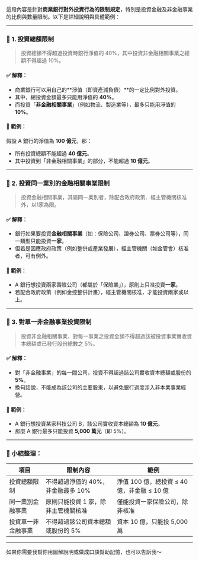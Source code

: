 這段內容是針對**商業銀行對外投資行為的限制規定**，特別是投資金融及非金融事業的比例與數量限制。以下是詳細說明與具體範例：

---

### 🔹 1. **投資總額限制**

> 投資總額不得超過投資時銀行淨值的 40%，其中投資非金融相關事業之總額不得超過 10%。

#### ✅ 解釋：
- 商業銀行可以用自己的**淨值（即資產減負債）**的一定比例對外投資。
- 其中，總投資金額最多只能用淨值的 **40%**。
- 而投資「**非金融相關事業**」（例如物流、製造業等），最多只能用淨值的 **10%**。

#### 📌 範例：
假設 A 銀行的淨值為 **100 億元**，那：
- 所有投資總額不能超過 **40 億元**。
- 其中投資到「非金融相關事業」的部分，不能超過 **10 億元**。

---

### 🔹 2. **投資同一業別的金融相關事業限制**

> 投資金融相關事業，其屬同一業別者，除配合政府政策、經主管機關核准外，以1家為限。

#### ✅ 解釋：
- 銀行如果要投資**金融相關事業**（如：保險公司、證券公司、票券公司等），同一類型只能投資**一家**。
- 但若是因應政府政策（例如整併或產業發展），經主管機關（如金管會）核准者，可有例外。

#### 📌 範例：
- A 銀行想投資兩家壽險公司（都屬於「保險業」），原則上只准投資**一家**。
- 若配合政府政策（例如金控整併計畫），經主管機關核准，才能投資兩家或以上。

---

### 🔹 3. **對單一非金融事業投資限制**

> 投資非金融相關事業，對每一事業之投資金額不得超過該被投資事業實收資本總額或已發行股份總數之 5%。

#### ✅ 解釋：
- 對「非金融事業」的每一間公司，投資不得超過該公司實收資本總額或股份的 **5%**。
- 換句話說，不能成為該公司的主要股東，以避免銀行過度涉入非本業事業經營。

#### 📌 範例：
- A 銀行想投資某家科技公司 B，該公司實收資本總額為 **10 億元**。
- 那麼 A 銀行最多只能投資 **5,000 萬元**（即 5%）。

---

### 🔁 小結整理：

| 項目 | 限制內容 | 範例 |
|------|-----------|------|
| 投資總額限制 | 不得超過淨值的 40%，非金融最多 10% | 淨值 100 億，總投資 ≤ 40 億，非金融 ≤ 10 億 |
| 同一業別金融事業 | 原則只能投資 1 家，除非主管機關核准 | 僅能投資一家保險公司，除非核准 |
| 投資單一非金融事業 | 不得超過該公司資本總額或股份的 5% | 資本 10 億，只能投 5,000 萬 |

---

如果你需要我幫你用圖解說明或做成口訣幫助記憶，也可以告訴我～